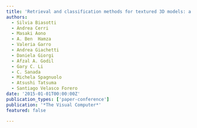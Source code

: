```yaml
---
title: 'Retrieval and classification methods for textured 3D models: a comparative study'
authors:
  - Silvia Biasotti
  - Andrea Cerri
  - Masaki Aono
  - A. Ben  Hamza
  - Valeria Garro
  - Andrea Giachetti
  - Daniela Giorgi
  - Afzal A. Godil
  - Gary C. Li
  - C. Sanada
  - Michela Spagnuolo
  - Atsushi Tatsuma
  - Santiago Velasco Forero
date: '2015-01-01T00:00:00Z'
publication_types: ['paper-conference']
publication: '*The Visual Computer*'
featured: false

---
```

